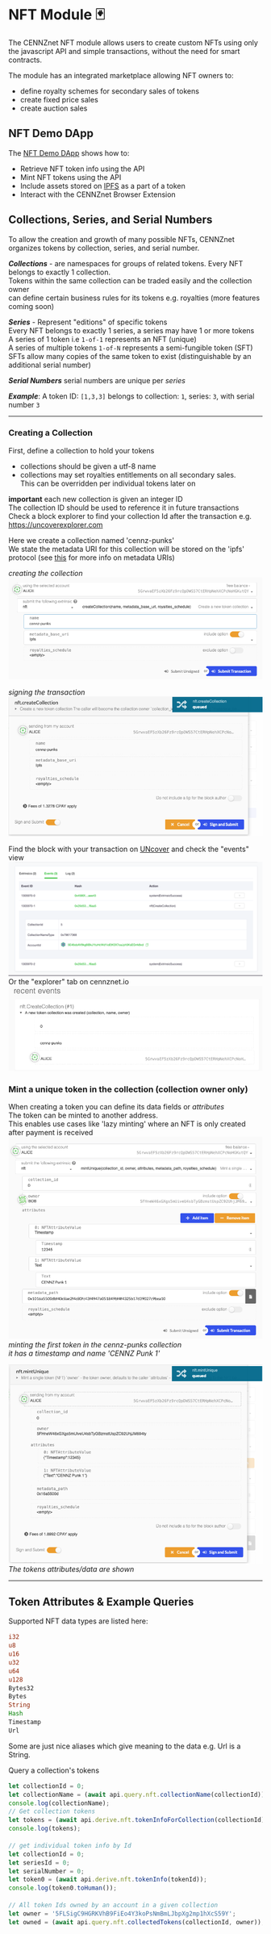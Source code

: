 # NFT Module 🃏

The CENNZnet NFT module allows users to create custom NFTs using only the javascript API and simple transactions, without the need for smart contracts.  

The module has an integrated marketplace allowing NFT owners to:  
- define royalty schemes for secondary sales of tokens
- create fixed price sales  
- create auction sales  

## NFT Demo DApp
The [NFT Demo DApp](https://github.com/cennznet/NFTDemo) shows how to:
* Retrieve NFT token info using the API
* Mint NFT tokens using the API
* Include assets stored on [IPFS](https://ipfs.io/) as a part of a token
* Interact with the CENNZnet Browser Extension

## Collections, Series, and Serial Numbers

To allow the creation and growth of many possible NFTs, CENNZnet organizes tokens
by collection, series, and serial number.  

*__Collections__* - are namespaces for groups of related tokens. Every NFT belongs to exactly 1 collection.  
Tokens within the same collection can be traded easily and the collection owner  
can define certain business rules for its tokens e.g. royalties (more features coming soon)  

*__Series__* - Represent "editions" of specific tokens  
Every NFT belongs to exactly 1 series, a series may have 1 or more tokens  
A series of 1 token i.e `1-of-1` represents an NFT (unique)  
A series of multiple tokens `1-of-N` represents a semi-fungible token (SFT)  
SFTs allow many copies of the same token to exist (distinguishable by an additional serial number)

*__Serial Numbers__*
serial numbers are unique per _series_

*__Example__*: A token ID: `[1,3,3]` belongs to collection: `1`, series: `3`, with serial number `3`

---

### Creating a Collection

First, define a collection to hold your tokens  
- collections should be given a utf-8 name  
- collections may set royalties entitlements on all secondary sales.  
This can be overridden per individual tokens later on  

**important** each new collection is given an integer ID  
The collection ID should be used to reference it in future transactions  
Check a block explorer to find your collection Id after the transaction e.g. https://uncoverexplorer.com  

Here we create a collection named 'cennz-punks'  
We state the metadata URI for this collection will be stored on the 'ipfs' protocol  (see [this](https://github.com/cennznet/cennznet/issues/442#issue-891616973) for more info on metadata URIs)  

*creating the collection*
![Create collection](../../assets/images/nft-module/create-collection.png ':width=100')

*signing the transaction*
![Collection defined](../../assets/images/nft-module/collection-defined.png)

Find the block with your transaction on [UNcover](https://uncoverexplorer.com/) and check the "events" view
![collection created uncover](../../assets/images/nft-module/create-collection-uncover.png)
Or the "explorer" tab on cennznet.io
![collection created event](../../assets/images/nft-module/collection-created-event.png)


### Mint a unique token in the collection (collection owner only)

When creating a token you can define its data fields or _attributes_  
The token can be minted to another address.  
This enables use cases like 'lazy minting' where an NFT is only created after payment is received  
![Create unique token](../../assets/images/nft-module/create-unique-token.png)
*minting the first token in the cennz-punks collection*  
*it has a timestamp and name 'CENNZ Punk 1'*  

![Unique token created](../../assets/images/nft-module/create-unique-token-defined.png)
*The tokens attributes/data are shown*

---

## Token Attributes & Example Queries

Supported NFT data types are listed here:
```rust
i32
u8
u16
u32
u64
u128
Bytes32
Bytes
String
Hash
Timestamp
Url
```
Some are just nice aliases which give meaning to the data e.g. Url is a String.

Query a collection's tokens
```js
let collectionId = 0;
let collectionName = (await api.query.nft.collectionName(collectionId));
console.log(collectionName);
// Get collection tokens
let tokens = (await api.derive.nft.tokenInfoForCollection(collectionId));
console.log(tokens);

// get individual token info by Id
let collectionId = 0;
let seriesId = 0;
let serialNumber = 0;
let token0 = (await api.derive.nft.tokenInfo(tokenId));
console.log(token0.toHuman());

// All token Ids owned by an account in a given collection
let owner = '5FLSigC9HGRKVhB9FiEo4Y3koPsNmBmLJbpXg2mp1hXcS59Y';
let owned = (await api.query.nft.collectedTokens(collectionId, owner));
```
